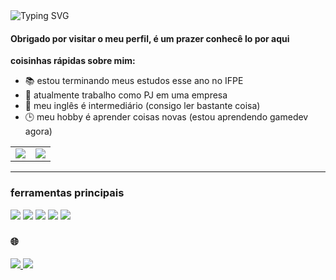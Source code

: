 <img src="https://readme-typing-svg.herokuapp.com?font=Fira+Code&size=32&pause=1000&color=7C338A&width=435&lines=Ol%C3%A1%2C+tudo+bem%3F" alt="Typing SVG" />

#### Obrigado por visitar o meu perfil, é um prazer conhecê lo por aqui

**coisinhas rápidas sobre mim:**

- :books: estou terminando meus estudos esse ano no IFPE
- :construction_worker: atualmente trabalho como PJ em uma empresa
- :speech_balloon: meu inglês é intermediário (consigo ler bastante coisa)
- :clock3: meu hobby é aprender coisas novas (estou aprendendo gamedev agora)

<table align="center">
  <tr>
    <td align="center" style="padding=0;width=50%;">
      <img align="center" style="padding=0;" src="https://github-readme-stats.vercel.app/api?username=Ryannnkl&count_private=false&include_all_commits=true&show_icons=true&hide_title=true&hide_border=true&theme=dracula"/>
    </td>
    <td align="center" style="padding=0;width=50%;">
      <img align="center" style="padding=0;" src="https://github-readme-stats.vercel.app/api/top-langs/?username=Ryannnkl&layout=compact&hide_border=true?count_private=false&hide=css,html,cmake&langs_count=7&theme=dracula"/>
    </td>
  </tr>
</table>

---

### ferramentas principais

<div>
<img src="https://img.shields.io/badge/react-%2320232a.svg?style=for-the-badge&logo=react&logoColor=%2361DAFB">
<img src="https://img.shields.io/badge/Linux-FCC624?style=for-the-badge&logo=linux&logoColor=black">
<img src="https://img.shields.io/badge/Javascript-222?style=for-the-badge&logo=Javascript&logoColor=yellow">
<img src="https://img.shields.io/badge/Nest-E0234E?style=for-the-badge&logo=nestjs&logoColor=black">
<img src="https://img.shields.io/badge/nodejs-339933?style=for-the-badge&logo=Node.js&logoColor=white">
</div>

### :globe_with_meridians:

<a href="https://www.instagram.com/ryann_ferreira_/">
  <img src="https://img.shields.io/badge/INSTAGRAM-ff5555?&style=for-the-badge&logo=instagram&logoColor=ff5555&label=ryann_ferreira_" />
</a>

<a href="mailto:ryannnkl@gmail.com?subject = Eai%20Ryann&body = Tudo%20bom?" target="_blank">
  <img src="https://img.shields.io/badge/EMAIL-white?&style=for-the-badge&logo=mail.ru&logoColor=FFFFFF&label=ryannnkl@gmail.com" />
</a>
